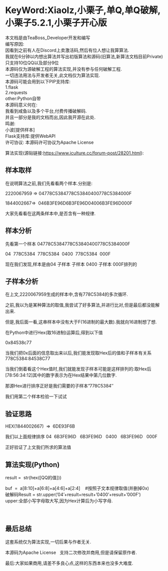 # KeyWord:Xiaolz,小栗子,单Q,单Q破解,小栗子5.2.1,小栗子开心版
本文档是由TeaBoss_Developer开发和编写<br/>
编写原因:<br/>
因看到之前有人在Discord上卖激活码,然后有位人想让我算算法.<br/>
我就在6分钟以内想出算法并写出初版算法和源码(旧算法,新算法文档目前Private)<br/>
只支持10位QQ以及部分9位<br/>
本源码仅为源破解工程的算法实现,并没有参与任何破解工程.<br/>
一切违法用法与开发者无关,此文档仅为算法实现.<br/>
本源码可能会用到以下PIP支持库:<br/>
1.flask<br/>
2.requests<br/>
other:Python自带<br/>
本源码意义何在:<br/>
我看到咸鱼以及多个平台,付费传播破解码.<br/>
并且一部分是我的文档而出,因此我开源在此处.<br/>
鸣谢:<br/>
小波[提供样本]<br/>
Flask支持库:提供WebAPI<br/>
许可协议:
本源码许可协议为Apache License


算法实现(源贴链接:https://www.iculture.cc/forum-post/28201.html):<br/>
<div class="theme-box wp-posts-content" data-nav="posts"><h2 id="wznav_0">样本取样</h2>
<p>在说明算法之前,我们先看看两个样本.分别是:</p>
<p>2220067959 =&gt; 04778C5384778C53840400778C5384000F</p>
<p>1844002667=&gt;&nbsp; 046B3FE96D6B3FE96D04006B3FE96D000F</p>
<p>大家先看看在这两条样本中,是否含有一种规律.</p>
<h2 id="wznav_1">样本分析</h2>
<p>先看第一个样本 04778C5384778C53840400778C5384000F</p>
<p>04&nbsp; 778C5384&nbsp; 778C5384&nbsp; 0400&nbsp; 778C5384&nbsp; 000F</p>
<p>现在我们发现,样本是由04 子样本 子样本 0400 子样本 000F排列的</p>
<h2 id="wznav_2">子样本分析</h2>
<p>在上文,2220067959生成的样本中,含有778C5384的多次循环.</p>
<p>之前,我以为是某种算法的取值,我尝试了好多算法,并进行比对,但是最后都没能解出来.</p>
<p>但是,我后面一看,这串样本中没有大于F(16进制的最大数).我就向16进制想了想.</p>
<p>在Python中进行Hex(取16进制)运算后,得到以下值</p>
<div class="quote_q quote-mce " mce-contenteditable="false">
<div mce-contenteditable="true">
<p>0x84538c77&nbsp;</p>
</div>
</div>
<p>当我们把0x后面的信息取出来以后,我们能发现取Hex后的值和子样本有关系 778C5384:84538C77</p>
<p>当我们倒着看这个Hex值时,我们就能发现子样本可能是这样排列的:取Hex后[78:56:34:12]其中的数字表示为在Hex结果中第几位数字.</p>
<p>那源Hex进行排序正好是我们需要的子样本”778C5384″</p>
<p>我们用第二个样本检验一下试试</p>
<h2 id="wznav_3">验证思路</h2>
<p>HEX(1844002667)&nbsp; =&gt;&nbsp; 6DE93F6B</p>
<p>我们以上面规律排序 04&nbsp; 6B3FE96D&nbsp; &nbsp;6B3FE96D&nbsp; &nbsp;0400&nbsp; &nbsp;6B3FE96D&nbsp; &nbsp;000F</p>
<p>正好验证了上文我们所求的算法值</p>
<h2 id="wznav_4">算法实现(Python)</h2>
<p>result =&nbsp; <span style="color: var(--main-color)">str(hex([QQ的值]))</span></p>
<div>
<div>buf&nbsp; = &nbsp;a[8:10]+a[6:8]+a[4:6]+a[2:4]&nbsp; &nbsp; #按照子文本规律取值(并删掉0x)</div>
<div>破解码Result = <span style="color: var(--main-color)">str.upper(’04’+result+result+’0400’+result+’000F’)</span></div>
<div>upper:全部小写字母取大写,因为Hex计算后为小写字母.</div>
</div>
<div>&nbsp;</div>
<div>&nbsp;</div>
<h2 id="wznav_5"><strong>最后总结</strong></h2>
<p>这套系统仅为算法实现,一切后果与作者无关.</p>
<p>本源码为Apache License&nbsp; &nbsp;支持二次修改并商用,但是请保留原作者.</p>
<p>最后:大家如果商用,请差不多良心点,这样的东西本来也没多大难度.</p>
<p>&nbsp;</p>
<p>&nbsp;</p>
<div>
<div>&nbsp;</div>
</div>
</div>
